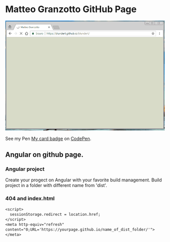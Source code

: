 # Matteo Granzotto GitHub Page

<img src="https://raw.githubusercontent.com/Blundert/blundert.github.io/master/src/assets/images/blundert.gitbub.io.gif" />

<p data-height="265" data-theme-id="0" data-slug-hash="PWQEgG" data-default-tab="css,result" data-user="Blundert" data-embed-version="2" data-pen-title="My card badge" class="codepen">See my Pen <a href="http://codepen.io/Blundert/pen/PWQEgG/">My card badge</a> on <a href="http://codepen.io/Blundert">CodePen</a>.</p>
<script async src="https://production-assets.codepen.io/assets/embed/ei.js"></script>

## Angular on github page. 

### Angular project

Create your progect on Angular with your favorite build management. Build project in a folder with different name from 'dist'. 

### 404 and index.html 

    <script>
      sessionStorage.redirect = location.href;
    </script>
    <meta http-equiv="refresh" content="0;URL='https://yourpage.github.io/name_of_dist_folder/'"></meta>   
    
